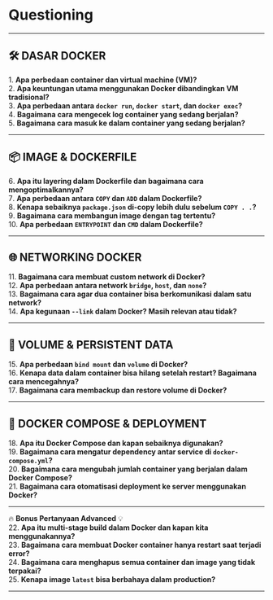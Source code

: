 # Questioning

---

## **🛠 DASAR DOCKER**

1️. **Apa perbedaan container dan virtual machine (VM)?**  
2️. **Apa keuntungan utama menggunakan Docker dibandingkan VM tradisional?**  
3️. **Apa perbedaan antara `docker run`, `docker start`, dan `docker exec`?**  
4️. **Bagaimana cara mengecek log container yang sedang berjalan?**  
5️. **Bagaimana cara masuk ke dalam container yang sedang berjalan?**

---

## **📦 IMAGE & DOCKERFILE**

6️. **Apa itu layering dalam Dockerfile dan bagaimana cara mengoptimalkannya?**  
7️. **Apa perbedaan antara `COPY` dan `ADD` dalam Dockerfile?**  
8️. **Kenapa sebaiknya `package.json` di-copy lebih dulu sebelum `COPY . .`?**  
9️. **Bagaimana cara membangun image dengan tag tertentu?**  
10. **Apa perbedaan `ENTRYPOINT` dan `CMD` dalam Dockerfile?**

---

## **🌐 NETWORKING DOCKER**

1️1. **Bagaimana cara membuat custom network di Docker?**  
1️2️. **Apa perbedaan antara network `bridge`, `host`, dan `none`?**  
1️3️. **Bagaimana cara agar dua container bisa berkomunikasi dalam satu network?**  
1️4️. **Apa kegunaan `--link` dalam Docker? Masih relevan atau tidak?**

---

## **💾 VOLUME & PERSISTENT DATA**

1️5️. **Apa perbedaan `bind mount` dan `volume` di Docker?**  
1️6️. **Kenapa data dalam container bisa hilang setelah restart? Bagaimana cara mencegahnya?**  
1️7️. **Bagaimana cara membackup dan restore volume di Docker?**

---

## **🚀 DOCKER COMPOSE & DEPLOYMENT**

1️8️. **Apa itu Docker Compose dan kapan sebaiknya digunakan?**  
1️9️. **Bagaimana cara mengatur dependency antar service di `docker-compose.yml`?**  
2️0️. **Bagaimana cara mengubah jumlah container yang berjalan dalam Docker Compose?**  
2️1️. **Bagaimana cara otomatisasi deployment ke server menggunakan Docker?**

---

🔥 **Bonus Pertanyaan Advanced** 💡  
2️2️. **Apa itu multi-stage build dalam Docker dan kapan kita menggunakannya?**  
23️. **Bagaimana cara membuat Docker container hanya restart saat terjadi error?**  
2️4️. **Bagaimana cara menghapus semua container dan image yang tidak terpakai?**  
2️5️. **Kenapa image `latest` bisa berbahaya dalam production?**

---
